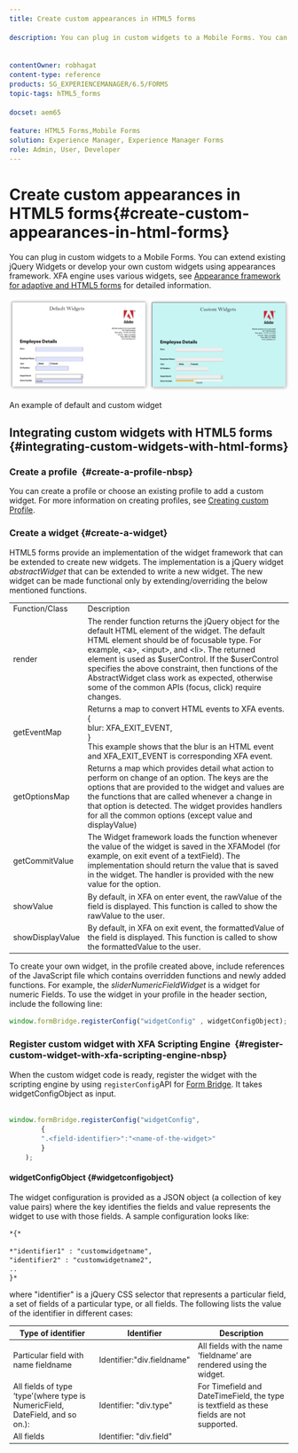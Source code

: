 ```yaml
---
title: Create custom appearances in HTML5 forms

description: You can plug in custom widgets to a Mobile Forms. You can extend existing jQuery Widgets or develop your own custom widgets.


contentOwner: robhagat
content-type: reference
products: SG_EXPERIENCEMANAGER/6.5/FORMS
topic-tags: hTML5_forms

docset: aem65

feature: HTML5 Forms,Mobile Forms
solution: Experience Manager, Experience Manager Forms
role: Admin, User, Developer
---
```

# Create custom appearances in HTML5 forms{#create-custom-appearances-in-html-forms}

You can plug in custom widgets to a Mobile Forms. You can extend existing jQuery Widgets or develop your own custom widgets using appearances framework. XFA engine uses various widgets, see [Appearance framework for adaptive and HTML5 forms](/help/forms/using/introduction-widgets.md) for detailed information.

![An example of default and custom widget](assets/custom-widgets.jpg)

An example of default and custom widget

## Integrating custom widgets with HTML5 forms {#integrating-custom-widgets-with-html-forms}

### Create a profile&nbsp; {#create-a-profile-nbsp}

You can create a profile or choose an existing profile to add a custom widget. For more information on creating profiles, see [Creating custom Profile](/help/forms/using/custom-profile.md).

### Create a widget {#create-a-widget}

HTML5 forms provide an implementation of the widget framework that can be extended to create new widgets. The implementation is a jQuery widget *abstractWidget* that can be extended to write a new widget. The new widget can be made functional only by extending/overriding the below mentioned functions.

<table>
 <tbody>
  <tr>
   <td>Function/Class</td>
   <td>Description</td>
  </tr>
  <tr>
   <td>render</td>
   <td>The render function returns the jQuery object for the default HTML element of the widget. The default HTML element should be of focusable type. For example, &lt;a&gt;, &lt;input&gt;, and &lt;li&gt;. The returned element is used as $userControl. If the $userControl specifies the above constraint, then functions of the AbstractWidget class work as expected, otherwise some of the common APIs (focus, click) require changes. </td>
  </tr>
  <tr>
   <td>getEventMap</td>
   <td>Returns a map to convert HTML events to XFA events. <br /> {<br /> blur: XFA_EXIT_EVENT,<br /> }<br /> This example shows that the blur is an HTML event and XFA_EXIT_EVENT is corresponding XFA event. </td>
  </tr>
  <tr>
   <td>getOptionsMap</td>
   <td>Returns a map which provides detail what action to perform on change of an option. The keys are the options that are provided to the widget and values are the functions that are called whenever a change in that option is detected. The widget provides handlers for all the common options (except value and displayValue)</td>
  </tr>
  <tr>
   <td>getCommitValue</td>
   <td>The Widget framework loads the function whenever the value of the widget is saved in the XFAModel (for example, on exit event of a textField). The implementation should return the value that is saved in the widget. The handler is provided with the new value for the option.</td>
  </tr>
  <tr>
   <td>showValue</td>
   <td>By default, in XFA on enter event, the rawValue of the field is displayed. This function is called to show the rawValue to the user. </td>
  </tr>
  <tr>
   <td>showDisplayValue</td>
   <td>By default, in XFA on exit event, the formattedValue of the field is displayed. This function is called to show the formattedValue to the user. </td>
  </tr>
 </tbody>
</table>

To create your own widget, in the profile created above, include references of the JavaScript file which contains overridden functions and newly added functions. For example, the *sliderNumericFieldWidget* is a widget for numeric Fields. To use the widget in your profile in the header section, include the following line:

```javascript
window.formBridge.registerConfig("widgetConfig" , widgetConfigObject);
```

### Register custom widget with XFA Scripting Engine&nbsp; {#register-custom-widget-with-xfa-scripting-engine-nbsp}

When the custom widget code is ready, register the widget with the scripting engine by using `registerConfig`API for [Form Bridge](/help/forms/using/form-bridge-apis.md). It takes widgetConfigObject as input.

```javascript

window.formBridge.registerConfig("widgetConfig",
        {
        ".<field-identifier>":"<name-of-the-widget>"
        }
    );
```

#### widgetConfigObject {#widgetconfigobject}

The widget configuration is provided as a JSON object (a collection of key value pairs) where the key identifies the fields and value represents the widget to use with those fields. A sample configuration looks like:

```
*{*

*"identifier1" : "customwidgetname",
"identifier2" : "customwidgetname2",
..
}*
```

where "identifier" is a jQuery CSS selector that represents a particular field, a set of fields of a particular type, or all fields. The following lists the value of the identifier in different cases:

| Type of identifier |Identifier  |Description |
|---|---|---|
| Particular field with name fieldname |Identifier:"div.fieldname" |All fields with the name ‘fieldname’ are rendered using the widget. |
| All fields of type ‘type’(where type is NumericField, DateField, and so on.): |Identifier: "div.type" |For Timefield and DateTimeField, the type is textfield as these fields are not supported. |
| All fields |Identifier: "div.field" |  |

